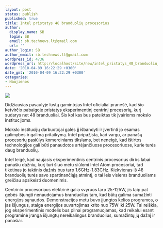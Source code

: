 ```yaml
---
layout: post
status: publish
published: true
title: Intel pristatys 48 branduolių procesorius
author:
  display_name: SB
  login: SB
  email: sb.technews.lt@gmail.com
  url: ''
author_login: SB
author_email: sb.technews.lt@gmail.com
wordpress_id: 4736
wordpress_url: http://localhost/site/new/intel_pristatys_48_branduoliu_procesorius/
date: '2010-04-09 16:22:29 +0300'
date_gmt: '2010-04-09 16:22:29 +0300'
categories:
- Naujienos
---
```

<div class="imgright"><img src="http://www.part.lt/img/b3facfb7dde69af9f7eafa6d86a84aa4206.jpg"  /></div>
<p>Didžiausias pasaulyje lustų gamintojas Intel oficialiai pranešė, kad šio ketvirčio pabaigoje pristatys eksperimentinį centrinį procesorių, kurį sudarys net 48 branduoliai. Šis kol kas bus pateiktas tik įvairioms mokslo institucijoms.</p>
<p>Mokslo institucijų darbuotojai galės jį išbandyti ir įvertinti jo esamas galimybes ir galimą pritaikymą. Intel pripažįsta, kad vargu, ar panašų procesorių pasiūlys komerciniams tikslams, bet neneigė, kad ištirtos technologijos gali būti panaudotos artėjančiuose procesoriuose, kurie turės daug branduolių.</p>
<p>Intel teigė, kad naujasis eksperimentinis centrinis procesorius dirbs labai panašiu dažniu, kurį turi šiuo metu siūlomi Intel Atom procesoriai, tad tikėtinas jo taktinis dažnis bus tarp 1.6GHz-1.83GHz. Kiekvienas iš 48 branduolių turės savo spartinančiąją atmintį, o tai leis visiems branduoliams greičiau apsikeisti duomenimis.</p>
<p>Centrinio procesoriaus elektrinė galia svyruos tarp 25-125W, jis taip pat gebės išjungti nenaudojamus branduolius tam, kad būtų galima sumažinti energijos sąnaudos. Demonstracijos metu buvo įjungtos kelios programos, o jas išjungus, staiga energijos suvartojimas krito nuo 75W iki 25W. Tai reiškia, jog eksperimentinis modelis bus pilnai programuojamas, kad reikalui esant programinė įranga išjungtų nereikalingus branduolius, sumažintų jų dažnį ir panašiai.<br /></p>
